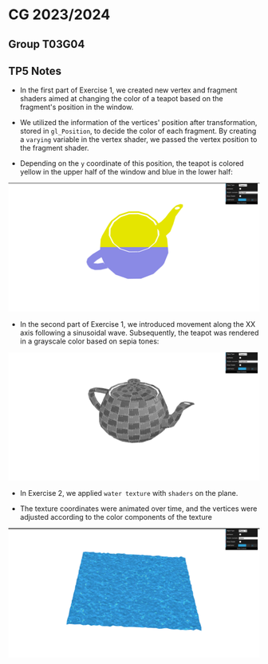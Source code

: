 # CG 2023/2024

## Group T03G04

## TP5 Notes

- In the first part of Exercise 1, we created new vertex and fragment shaders aimed at changing the color of a teapot based on the fragment's position in the window. 

- We utilized the information of the vertices' position after transformation, stored in `gl_Position`, to decide the color of each fragment. By creating a `varying` variable in the vertex shader, we passed the vertex position to the fragment shader. 

- Depending on the `y` coordinate of this position, the teapot is colored yellow in the upper half of the window and blue in the lower half:

![Image1](screenshots/cg-t03g04-tp5-1.png)

- In the second part of Exercise 1, we introduced movement along the XX axis following a sinusoidal wave. Subsequently, the teapot was rendered in a grayscale color based on sepia tones:

![Image2](screenshots/cg-t03g04-tp5-2.png)


- In Exercise 2, we applied `water texture` with `shaders` on the plane. 

- The texture coordinates were animated over time, and the vertices were adjusted according to the color components of the texture

![Image3](screenshots/cg-t03g04-tp5-3.png)

